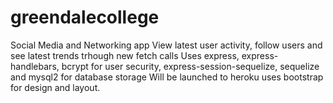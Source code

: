 # greendalecollege
Social Media and Networking app
View latest user activity, follow users and see latest trends trhough new fetch calls 
Uses express, express-handlebars, bcrypt for user security, express-session-sequelize, sequelize and mysql2 for database storage
Will be launched to heroku 
uses bootstrap for design and layout. 
